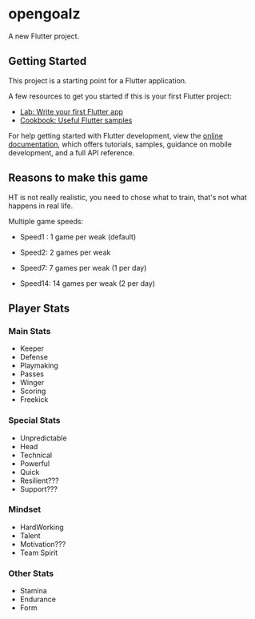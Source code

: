 # opengoalz

A new Flutter project.

## Getting Started

This project is a starting point for a Flutter application.

A few resources to get you started if this is your first Flutter project:

- [Lab: Write your first Flutter app](https://docs.flutter.dev/get-started/codelab)
- [Cookbook: Useful Flutter samples](https://docs.flutter.dev/cookbook)

For help getting started with Flutter development, view the
[online documentation](https://docs.flutter.dev/), which offers tutorials,
samples, guidance on mobile development, and a full API reference.

## Reasons to make this game

HT is not really realistic, you need to chose what to train, that's not what happens in real life.

Multiple game speeds:

- Speed1 : 1 game per weak (default)

- Speed2: 2 games per weak

- Speed7: 7 games per weak (1 per day)

- Speed14: 14 games per weak (2 per day)

## Player Stats

### Main Stats

- Keeper
- Defense
- Playmaking
- Passes
- Winger
- Scoring
- Freekick

### Special Stats

- Unpredictable
- Head
- Technical
- Powerful
- Quick
- Resilient???
- Support???

### Mindset

- HardWorking
- Talent
- Motivation???
- Team Spirit

### Other Stats

- Stamina
- Endurance
- Form
